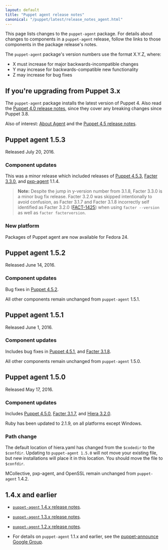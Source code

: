 ```yaml
---
layout: default
title: "Puppet agent release notes"
canonical: "/puppet/latest/release_notes_agent.html"
---
```


[Puppet 4.5.0]: /puppet/4.5/release_notes.html#puppet-450
[Puppet 4.5.1]: /puppet/4.5/release_notes.html#puppet-451
[Puppet 4.5.2]: /puppet/4.5/release_notes.html#puppet-452
[Puppet 4.5.3]: /puppet/4.5/release_notes.html#puppet-453

[Facter 3.1.7]: /facter/3.1/release_notes.html#facter-317
[Facter 3.1.8]: /facter/3.1/release_notes.html#facter-318
[Facter 3.3.0]: /facter/3.3/release_notes.html#facter-330

[Hiera 3.2.0]: /hiera/3.2/release_notes.html#hiera-320

[MCollective 2.8.8]: /mcollective/releasenotes.html#2_8_8

[pxp-agent]: https://github.com/puppetlabs/pxp-agent

This page lists changes to the `puppet-agent` package. For details about changes to components in a `puppet-agent` release, follow the links to those components in the package release's notes.

The `puppet-agent` package's version numbers use the format X.Y.Z, where:

* X must increase for major backwards-incompatible changes
* Y may increase for backwards-compatible new functionality
* Z may increase for bug fixes

## If you're upgrading from Puppet 3.x

The `puppet-agent` package installs the latest version of Puppet 4. Also read the [Puppet 4.0 release notes](/puppet/4.0/release_notes.html), since they cover any breaking changes since Puppet 3.8.

Also of interest: [About Agent](./about_agent.html) and the [Puppet 4.5 release notes](./release_notes.html).

## Puppet agent 1.5.3

Released July 20, 2016.

### Component updates

This was a minor release which included releases of [Puppet 4.5.3][], [Facter 3.3.0][], and [pxp-agent] 1.1.4.

> **Note:** Despite the jump in y-version number from 3.1.8, Facter 3.3.0 is a minor bug fix release. Facter 3.2.0 was skipped intentionally to avoid confusion, as Facter 3.1.7 and Facter 3.1.8 incorrectly self identified as Facter 3.2.0 ([FACT-1425](https://tickets.puppetlabs.com/browse/FACT-1425)) when using `facter --version` as well as `facter facterversion`.

### New platform

Packages of Puppet agent are now available for Fedora 24.

## Puppet agent 1.5.2

Released June 14, 2016.

### Component updates

Bug fixes in [Puppet 4.5.2][].

All other components remain unchanged from `puppet-agent` 1.5.1.

## Puppet agent 1.5.1

Released June 1, 2016.

### Component updates

Includes bug fixes in [Puppet 4.5.1][], and [Facter 3.1.8][].

All other components remain unchanged from `puppet-agent` 1.5.0.

## Puppet agent 1.5.0

Released May 17, 2016.

### Component updates

Includes [Puppet 4.5.0][], [Facter 3.1.7][], and [Hiera 3.2.0][].

Ruby has been updated to 2.1.9, on all platforms except Windows.

### Path change

The default location of hiera.yaml has changed from the `$codedir` to the `$confdir`. Updating to `puppet-agent 1.5.0` will not move your existing file, but new installations will place it in this location. You should move the file to `$confdir`.

MCollective, pxp-agent, and OpenSSL remain unchanged from `puppet-agent` 1.4.2.

## 1.4.x and earlier

* [`puppet-agent` 1.4.x release notes](/puppet/4.4/release_notes_agent.html).

* [`puppet-agent` 1.3.x release notes](/puppet/4.3/release_notes_agent.html).

* [`puppet-agent` 1.2.x release notes](/puppet/4.2/release_notes_agent.html).

* For details on `puppet-agent` 1.1.x and earlier, see the [puppet-announce Google Group](https://groups.google.com/forum/#!forum/puppet-announce).